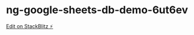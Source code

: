 # ng-google-sheets-db-demo-6ut6ev

[Edit on StackBlitz ⚡️](https://stackblitz.com/edit/ng-google-sheets-db-demo-6ut6ev)